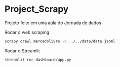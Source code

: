 # Project_Scrapy
Projeto feito em uma aula do Jornada de dados

Rodar o web scraping
```bash
scrapy crawl mercadolivre -o ../../data/data.jsonl
```
Rodar o Streamlit
```bash
streamlit run dashboard/app.py
```
